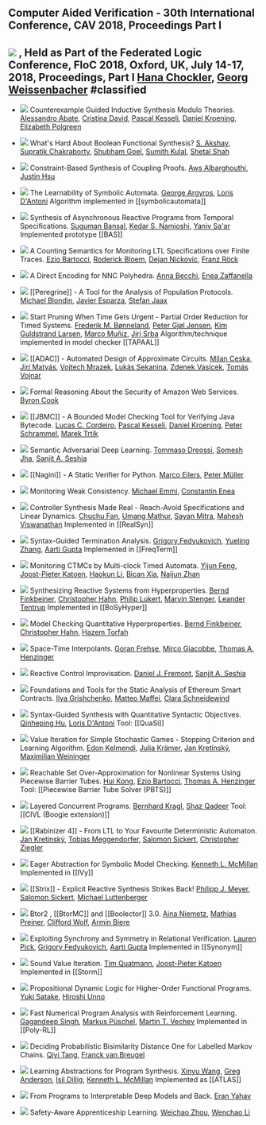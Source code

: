 ## Computer Aided Verification - 30th International Conference, CAV 2018, Proceedings Part I
[![](https://dblp.uni-trier.de/img/paper-oa.dark.hollow.16x16.png)](https://doi.org/10.1007/978-3-319-96145-3) , Held as Part of the Federated Logic Conference, FloC 2018, Oxford, UK, July 14-17, 2018, Proceedings, Part I
[Hana Chockler](https://dblp.uni-trier.de/pid/c/HanaChockler.html), [Georg Weissenbacher](https://dblp.uni-trier.de/pid/15/3636.html)
#classified
---
-   [![](https://dblp.uni-trier.de/img/paper-oa.dark.hollow.16x16.png)](https://doi.org/10.1007/978-3-319-96145-3_15) Counterexample Guided Inductive Synthesis Modulo Theories.
    [Alessandro Abate](https://dblp.uni-trier.de/pid/19/3904.html), [Cristina David](https://dblp.uni-trier.de/pid/01/3840.html), [Pascal Kesseli](https://dblp.uni-trier.de/pid/168/8498.html), [Daniel Kroening](https://dblp.uni-trier.de/pid/k/DanielKroening.html), [Elizabeth Polgreen](https://dblp.uni-trier.de/pid/183/7353.html)

-   [![](https://dblp.uni-trier.de/img/paper-oa.dark.hollow.16x16.png)](https://doi.org/10.1007/978-3-319-96145-3_14) What's Hard About Boolean Functional Synthesis?
    [S. Akshay](https://dblp.uni-trier.de/pid/28/6534.html), [Supratik Chakraborty](https://dblp.uni-trier.de/pid/34/4525.html), [Shubham Goel](https://dblp.uni-trier.de/pid/194/2742.html), [Sumith Kulal](https://dblp.uni-trier.de/pid/180/9770.html), [Shetal Shah](https://dblp.uni-trier.de/pid/41/3254.html)

-   [![](https://dblp.uni-trier.de/img/paper-oa.dark.hollow.16x16.png)](https://doi.org/10.1007/978-3-319-96145-3_18) Constraint-Based Synthesis of Coupling Proofs.
    [Aws Albarghouthi](https://dblp.uni-trier.de/pid/90/8295.html), [Justin Hsu](https://dblp.uni-trier.de/pid/35/10964.html)

-   [![](https://dblp.uni-trier.de/img/paper-oa.dark.hollow.16x16.png)](https://doi.org/10.1007/978-3-319-96145-3_23) The Learnability of Symbolic Automata.
    [George Argyros](https://dblp.uni-trier.de/pid/145/1793.html), [Loris D'Antoni](https://dblp.uni-trier.de/pid/85/770.html)
	Algorithm implemented in [[symbolicautomata]]

-   [![](https://dblp.uni-trier.de/img/paper-oa.dark.hollow.16x16.png)](https://doi.org/10.1007/978-3-319-96145-3_20) Synthesis of Asynchronous Reactive Programs from Temporal Specifications.
    [Suguman Bansal](https://dblp.uni-trier.de/pid/217/4777.html), [Kedar S. Namjoshi](https://dblp.uni-trier.de/pid/96/6348.html), [Yaniv Sa'ar](https://dblp.uni-trier.de/pid/58/1051.html)
	Implemented prototype [[BAS]]

-   [![](https://dblp.uni-trier.de/img/paper-oa.dark.hollow.16x16.png)](https://doi.org/10.1007/978-3-319-96145-3_29) A Counting Semantics for Monitoring LTL Specifications over Finite Traces.
    [Ezio Bartocci](https://dblp.uni-trier.de/pid/b/EzioBartocci.html), [Roderick Bloem](https://dblp.uni-trier.de/pid/80/1300.html), [Dejan Nickovic](https://dblp.uni-trier.de/pid/60/1425.html), [Franz Röck](https://dblp.uni-trier.de/pid/39/8503.html)

-   [![](https://dblp.uni-trier.de/img/paper-oa.dark.hollow.16x16.png)](https://doi.org/10.1007/978-3-319-96145-3_13) A Direct Encoding for NNC Polyhedra.
    [Anna Becchi](https://dblp.uni-trier.de/pid/210/2636.html), [Enea Zaffanella](https://dblp.uni-trier.de/pid/01/1396.html)

-   [![](https://dblp.uni-trier.de/img/paper-oa.dark.hollow.16x16.png)](https://doi.org/10.1007/978-3-319-96145-3_34) [[Peregrine]] - A Tool for the Analysis of Population Protocols.
    [Michael Blondin](https://dblp.uni-trier.de/pid/117/6024.html), [Javier Esparza](https://dblp.uni-trier.de/pid/e/JEsparza.html), [Stefan Jaax](https://dblp.uni-trier.de/pid/182/9266.html)

-   [![](https://dblp.uni-trier.de/img/paper-oa.dark.hollow.16x16.png)](https://doi.org/10.1007/978-3-319-96145-3_28) Start Pruning When Time Gets Urgent - Partial Order Reduction for Timed Systems.
    [Frederik M. Bønneland](https://dblp.uni-trier.de/pid/220/0647.html), [Peter Gjøl Jensen](https://dblp.uni-trier.de/pid/144/4964.html), [Kim Guldstrand Larsen](https://dblp.uni-trier.de/pid/l/KimGuldstrandLarsen.html), [Marco Muñiz](https://dblp.uni-trier.de/pid/12/9960.html), [Jirí Srba](https://dblp.uni-trier.de/pid/s/JiriSrba.html)
	Algorithm/technique implemented in model checker [[TAPAAL]]

-   [![](https://dblp.uni-trier.de/img/paper-oa.dark.hollow.16x16.png)](https://doi.org/10.1007/978-3-319-96145-3_35) [[ADAC]] - Automated Design of Approximate Circuits.
    [Milan Ceska](https://dblp.uni-trier.de/pid/213/3728.html), [Jirí Matyás](https://dblp.uni-trier.de/pid/211/0035.html), [Vojtech Mrazek](https://dblp.uni-trier.de/pid/157/1370.html), [Lukás Sekanina](https://dblp.uni-trier.de/pid/49/5896.html), [Zdenek Vasícek](https://dblp.uni-trier.de/pid/07/1601.html), [Tomás Vojnar](https://dblp.uni-trier.de/pid/51/533.html)

-   [![](https://dblp.uni-trier.de/img/paper-oa.dark.hollow.16x16.png)](https://doi.org/10.1007/978-3-319-96145-3_3) Formal Reasoning About the Security of Amazon Web Services.
    [Byron Cook](https://dblp.uni-trier.de/pid/36/113.html)

-   [![](https://dblp.uni-trier.de/img/paper-oa.dark.hollow.16x16.png)](https://doi.org/10.1007/978-3-319-96145-3_10) [[JBMC]] - A Bounded Model Checking Tool for Verifying Java Bytecode.
    [Lucas C. Cordeiro](https://dblp.uni-trier.de/pid/42/4311.html), [Pascal Kesseli](https://dblp.uni-trier.de/pid/168/8498.html), [Daniel Kroening](https://dblp.uni-trier.de/pid/k/DanielKroening.html), [Peter Schrammel](https://dblp.uni-trier.de/pid/23/8898.html), [Marek Trtík](https://dblp.uni-trier.de/pid/24/9889.html)

-   [![](https://dblp.uni-trier.de/img/paper-oa.dark.hollow.16x16.png)](https://doi.org/10.1007/978-3-319-96145-3_1) Semantic Adversarial Deep Learning.
    [Tommaso Dreossi](https://dblp.uni-trier.de/pid/117/9140.html), [Somesh Jha](https://dblp.uni-trier.de/pid/j/SomeshJha.html), [Sanjit A. Seshia](https://dblp.uni-trier.de/pid/s/SanjitASeshia.html)

-   [![](https://dblp.uni-trier.de/img/paper-oa.dark.hollow.16x16.png)](https://doi.org/10.1007/978-3-319-96145-3_33) [[Nagini]] - A Static Verifier for Python.
    [Marco Eilers](https://dblp.uni-trier.de/pid/217/4745.html), [Peter Müller](https://dblp.uni-trier.de/pid/m/PMuller1.html)

-   [![](https://dblp.uni-trier.de/img/paper-oa.dark.hollow.16x16.png)](https://doi.org/10.1007/978-3-319-96145-3_26) Monitoring Weak Consistency.
    [Michael Emmi](https://dblp.uni-trier.de/pid/76/5819.html), [Constantin Enea](https://dblp.uni-trier.de/pid/72/2839.html)

-   [![](https://dblp.uni-trier.de/img/paper-oa.dark.hollow.16x16.png)](https://doi.org/10.1007/978-3-319-96145-3_19) Controller Synthesis Made Real - Reach-Avoid Specifications and Linear Dynamics.
    [Chuchu Fan](https://dblp.uni-trier.de/pid/127/1756.html), [Umang Mathur](https://dblp.uni-trier.de/pid/137/7835.html), [Sayan Mitra](https://dblp.uni-trier.de/pid/07/3797.html), [Mahesh Viswanathan](https://dblp.uni-trier.de/pid/23/2759-1.html)
	Implemented in [[RealSyn]]

-   [![](https://dblp.uni-trier.de/img/paper-oa.dark.hollow.16x16.png)](https://doi.org/10.1007/978-3-319-96145-3_7) Syntax-Guided Termination Analysis.
    [Grigory Fedyukovich](https://dblp.uni-trier.de/pid/43/8810.html), [Yueling Zhang](https://dblp.uni-trier.de/pid/76/10611.html), [Aarti Gupta](https://dblp.uni-trier.de/pid/18/2229.html)
	Implemented in [[FreqTerm]]

-   [![](https://dblp.uni-trier.de/img/paper-oa.dark.hollow.16x16.png)](https://doi.org/10.1007/978-3-319-96145-3_27) Monitoring CTMCs by Multi-clock Timed Automata.
    [Yijun Feng](https://dblp.uni-trier.de/pid/138/5942.html), [Joost-Pieter Katoen](https://dblp.uni-trier.de/pid/k/JoostPieterKatoen.html), [Haokun Li](https://dblp.uni-trier.de/pid/213/7996.html), [Bican Xia](https://dblp.uni-trier.de/pid/07/587.html), [Naijun Zhan](https://dblp.uni-trier.de/pid/63/1911.html)

-   [![](https://dblp.uni-trier.de/img/paper-oa.dark.hollow.16x16.png)](https://doi.org/10.1007/978-3-319-96145-3_16) Synthesizing Reactive Systems from Hyperproperties.
    [Bernd Finkbeiner](https://dblp.uni-trier.de/pid/73/4443.html), [Christopher Hahn](https://dblp.uni-trier.de/pid/91/9661.html), [Philip Lukert](https://dblp.uni-trier.de/pid/223/5136.html), [Marvin Stenger](https://dblp.uni-trier.de/pid/189/1078.html), [Leander Tentrup](https://dblp.uni-trier.de/pid/143/2715.html)
	Implemented in [[BoSyHyper]]

-   [![](https://dblp.uni-trier.de/img/paper-oa.dark.hollow.16x16.png)](https://doi.org/10.1007/978-3-319-96145-3_8) Model Checking Quantitative Hyperproperties.
    [Bernd Finkbeiner](https://dblp.uni-trier.de/pid/73/4443.html), [Christopher Hahn](https://dblp.uni-trier.de/pid/91/9661.html), [Hazem Torfah](https://dblp.uni-trier.de/pid/140/9733.html)

-   [![](https://dblp.uni-trier.de/img/paper-oa.dark.hollow.16x16.png)](https://doi.org/10.1007/978-3-319-96145-3_25) Space-Time Interpolants.
    [Goran Frehse](https://dblp.uni-trier.de/pid/95/3625.html), [Mirco Giacobbe](https://dblp.uni-trier.de/pid/134/7846.html), [Thomas A. Henzinger](https://dblp.uni-trier.de/pid/h/ThomasAHenzinger.html)

-   [![](https://dblp.uni-trier.de/img/paper-oa.dark.hollow.16x16.png)](https://doi.org/10.1007/978-3-319-96145-3_17) Reactive Control Improvisation.
    [Daniel J. Fremont](https://dblp.uni-trier.de/pid/144/7602.html), [Sanjit A. Seshia](https://dblp.uni-trier.de/pid/s/SanjitASeshia.html)

-   [![](https://dblp.uni-trier.de/img/paper-oa.dark.hollow.16x16.png)](https://doi.org/10.1007/978-3-319-96145-3_4) Foundations and Tools for the Static Analysis of Ethereum Smart Contracts.
    [Ilya Grishchenko](https://dblp.uni-trier.de/pid/180/7263.html), [Matteo Maffei](https://dblp.uni-trier.de/pid/25/3571.html), [Clara Schneidewind](https://dblp.uni-trier.de/pid/215/5466.html)

-   [![](https://dblp.uni-trier.de/img/paper-oa.dark.hollow.16x16.png)](https://doi.org/10.1007/978-3-319-96145-3_21) Syntax-Guided Synthesis with Quantitative Syntactic Objectives.
    [Qinheping Hu](https://dblp.uni-trier.de/pid/201/4822.html), [Loris D'Antoni](https://dblp.uni-trier.de/pid/85/770.html)
	Tool: [[QuaSi]]

-   [![](https://dblp.uni-trier.de/img/paper-oa.dark.hollow.16x16.png)](https://doi.org/10.1007/978-3-319-96145-3_36) Value Iteration for Simple Stochastic Games - Stopping Criterion and Learning Algorithm.
    [Edon Kelmendi](https://dblp.uni-trier.de/pid/140/7385.html), [Julia Krämer](https://dblp.uni-trier.de/pid/132/6988.html), [Jan Kretínský](https://dblp.uni-trier.de/pid/95/6511.html), [Maximilian Weininger](https://dblp.uni-trier.de/pid/194/2910.html)

-   [![](https://dblp.uni-trier.de/img/paper-oa.dark.hollow.16x16.png)](https://doi.org/10.1007/978-3-319-96145-3_24) Reachable Set Over-Approximation for Nonlinear Systems Using Piecewise Barrier Tubes.
    [Hui Kong](https://dblp.uni-trier.de/pid/94/1836.html), [Ezio Bartocci](https://dblp.uni-trier.de/pid/b/EzioBartocci.html), [Thomas A. Henzinger](https://dblp.uni-trier.de/pid/h/ThomasAHenzinger.html)
	Tool: [[Piecewise Barrier Tube Solver (PBTS)]]

-   [![](https://dblp.uni-trier.de/img/paper-oa.dark.hollow.16x16.png)](https://doi.org/10.1007/978-3-319-96145-3_5) Layered Concurrent Programs.
    [Bernhard Kragl](https://dblp.uni-trier.de/pid/138/6924.html), [Shaz Qadeer](https://dblp.uni-trier.de/pid/q/ShazQadeer.html)
	Tool: [[CIVL (Boogie extension)]]

-   [![](https://dblp.uni-trier.de/img/paper-oa.dark.hollow.16x16.png)](https://doi.org/10.1007/978-3-319-96145-3_30) [[Rabinizer 4]] - From LTL to Your Favourite Deterministic Automaton.
    [Jan Kretínský](https://dblp.uni-trier.de/pid/95/6511.html), [Tobias Meggendorfer](https://dblp.uni-trier.de/pid/194/2764.html), [Salomon Sickert](https://dblp.uni-trier.de/pid/129/1369.html), [Christopher Ziegler](https://dblp.uni-trier.de/pid/223/5064.html)

-   [![](https://dblp.uni-trier.de/img/paper-oa.dark.hollow.16x16.png)](https://doi.org/10.1007/978-3-319-96145-3_11) Eager Abstraction for Symbolic Model Checking.
    [Kenneth L. McMillan](https://dblp.uni-trier.de/pid/m/KennethLMcMillan.html)
	Implemented in [[IVy]]

-   [![](https://dblp.uni-trier.de/img/paper-oa.dark.hollow.16x16.png)](https://doi.org/10.1007/978-3-319-96145-3_31) [[Strix]] - Explicit Reactive Synthesis Strikes Back!
    [Philipp J. Meyer](https://dblp.uni-trier.de/pid/118/3833.html), [Salomon Sickert](https://dblp.uni-trier.de/pid/129/1369.html), [Michael Luttenberger](https://dblp.uni-trier.de/pid/62/964.html)

-   [![](https://dblp.uni-trier.de/img/paper-oa.dark.hollow.16x16.png)](https://doi.org/10.1007/978-3-319-96145-3_32) Btor2 , [[BtorMC]] and [[Boolector]] 3.0.
    [Aina Niemetz](https://dblp.uni-trier.de/pid/115/4373.html), [Mathias Preiner](https://dblp.uni-trier.de/pid/115/4371.html), [Clifford Wolf](https://dblp.uni-trier.de/pid/121/1469.html), [Armin Biere](https://dblp.uni-trier.de/pid/b/ArminBiere.html)

-   [![](https://dblp.uni-trier.de/img/paper-oa.dark.hollow.16x16.png)](https://doi.org/10.1007/978-3-319-96145-3_9) Exploiting Synchrony and Symmetry in Relational Verification.
    [Lauren Pick](https://dblp.uni-trier.de/pid/223/5412.html), [Grigory Fedyukovich](https://dblp.uni-trier.de/pid/43/8810.html), [Aarti Gupta](https://dblp.uni-trier.de/pid/18/2229.html)
	Implemented in [[Synonym]]

-   [![](https://dblp.uni-trier.de/img/paper-oa.dark.hollow.16x16.png)](https://doi.org/10.1007/978-3-319-96145-3_37) Sound Value Iteration.
    [Tim Quatmann](https://dblp.uni-trier.de/pid/162/9630.html), [Joost-Pieter Katoen](https://dblp.uni-trier.de/pid/k/JoostPieterKatoen.html)
	Implemented in [[Storm]]

-   [![](https://dblp.uni-trier.de/img/paper-oa.dark.hollow.16x16.png)](https://doi.org/10.1007/978-3-319-96145-3_6) Propositional Dynamic Logic for Higher-Order Functional Programs.
    [Yuki Satake](https://dblp.uni-trier.de/pid/211/9273.html), [Hiroshi Unno](https://dblp.uni-trier.de/pid/24/6058.html)

-   [![](https://dblp.uni-trier.de/img/paper-oa.dark.hollow.16x16.png)](https://doi.org/10.1007/978-3-319-96145-3_12) Fast Numerical Program Analysis with Reinforcement Learning.
    [Gagandeep Singh](https://dblp.uni-trier.de/pid/64/3747-1.html), [Markus Püschel](https://dblp.uni-trier.de/pid/37/6355.html), [Martin T. Vechev](https://dblp.uni-trier.de/pid/93/2189.html)
	Implemented in [[Poly-RL]]

-   [![](https://dblp.uni-trier.de/img/paper-oa.dark.hollow.16x16.png)](https://doi.org/10.1007/978-3-319-96145-3_39) Deciding Probabilistic Bisimilarity Distance One for Labelled Markov Chains.
    [Qiyi Tang](https://dblp.uni-trier.de/pid/184/8455-1.html), [Franck van Breugel](https://dblp.uni-trier.de/pid/89/3661.html)

-   [![](https://dblp.uni-trier.de/img/paper-oa.dark.hollow.16x16.png)](https://doi.org/10.1007/978-3-319-96145-3_22) Learning Abstractions for Program Synthesis.
    [Xinyu Wang](https://dblp.uni-trier.de/pid/68/1277-6.html), [Greg Anderson](https://dblp.uni-trier.de/pid/53/6132.html), [Isil Dillig](https://dblp.uni-trier.de/pid/85/3688.html), [Kenneth L. McMillan](https://dblp.uni-trier.de/pid/m/KennethLMcMillan.html)
	Implemented as [[ATLAS]]

-   [![](https://dblp.uni-trier.de/img/paper-oa.dark.hollow.16x16.png)](https://doi.org/10.1007/978-3-319-96145-3_2) From Programs to Interpretable Deep Models and Back.
    [Eran Yahav](https://dblp.uni-trier.de/pid/54/5133.html)

-   [![](https://dblp.uni-trier.de/img/paper-oa.dark.hollow.16x16.png)](https://doi.org/10.1007/978-3-319-96145-3_38) Safety-Aware Apprenticeship Learning.
    [Weichao Zhou](https://dblp.uni-trier.de/pid/207/8077.html), [Wenchao Li](https://dblp.uni-trier.de/pid/23/5721.html)


